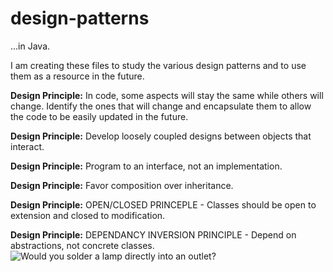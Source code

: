 # design-patterns
...in Java.

I am creating these files to study the various design patterns and to use them as a resource in the future.

<b>Design Principle:</b> In code, some aspects will stay the same while others will change.  Identify the ones that will change and encapsulate them to allow the code to be easily updated in the future.

<b>Design Principle:</b> Develop loosely coupled designs between objects that interact.

<b>Design Principle:</b> Program to an interface, not an implementation.

<b>Design Principle:</b> Favor composition over inheritance.  

<b>Design Principle:</b> OPEN/CLOSED PRINCEPLE - Classes should be open to extension and closed to modification.

<b>Design Principle:</b> DEPENDANCY INVERSION PRINCIPLE - Depend on abstractions, not concrete classes.
![Would you solder a lamp directly into an outlet?](https://user-images.githubusercontent.com/22779199/35826534-02835978-0a87-11e8-9952-bc8889a5d4af.jpeg)
